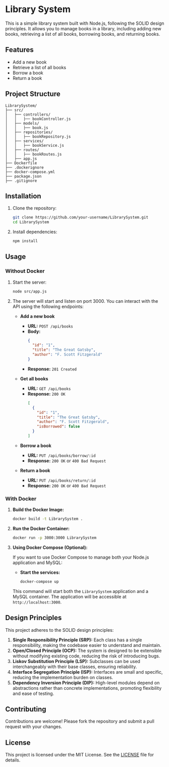 
# Library System

This is a simple library system built with Node.js, following the SOLID design principles. It allows you to manage books in a library, including adding new books, retrieving a list of all books, borrowing books, and returning books.

## Features

- Add a new book
- Retrieve a list of all books
- Borrow a book
- Return a book

## Project Structure

```plaintext
LibrarySystem/
├── src/
│   ├── controllers/
│   │   ├── bookController.js
│   ├── models/
│   │   ├── book.js
│   ├── repositories/
│   │   ├── bookRepository.js
│   ├── services/
│   │   ├── bookService.js
│   ├── routes/
│   │   ├── bookRoutes.js
│   ├── app.js
├── Dockerfile
├── .dockerignore
├── docker-compose.yml
├── package.json
├── .gitignore
```

## Installation

1. Clone the repository:

   ```sh
   git clone https://github.com/your-username/LibrarySystem.git
   cd LibrarySystem
   ```

2. Install dependencies:

   ```sh
   npm install
   ```

## Usage

### Without Docker

1. Start the server:

   ```sh
   node src/app.js
   ```

2. The server will start and listen on port 3000. You can interact with the API using the following endpoints:

   - **Add a new book**
     - **URL:** `POST /api/books`
     - **Body:**
       ```json
       {
         "id": "1",
         "title": "The Great Gatsby",
         "author": "F. Scott Fitzgerald"
       }
       ```
     - **Response:** `201 Created`

   - **Get all books**
     - **URL:** `GET /api/books`
     - **Response:** `200 OK`
       ```json
       [
         {
           "id": "1",
           "title": "The Great Gatsby",
           "author": "F. Scott Fitzgerald",
           "isBorrowed": false
         }
       ]
       ```

   - **Borrow a book**
     - **URL:** `PUT /api/books/borrow/:id`
     - **Response:** `200 OK` or `400 Bad Request`

   - **Return a book**
     - **URL:** `PUT /api/books/return/:id`
     - **Response:** `200 OK` or `400 Bad Request`

### With Docker

1. **Build the Docker Image:**

   ```sh
   docker build -t LibrarySystem .
   ```

2. **Run the Docker Container:**

   ```sh
   docker run -p 3000:3000 LibrarySystem
   ```

3. **Using Docker Compose (Optional):**

   If you want to use Docker Compose to manage both your Node.js application and MySQL:

   - **Start the services:**

     ```sh
     docker-compose up
     ```

   This command will start both the `LibrarySystem` application and a MySQL container. The application will be accessible at `http://localhost:3000`.

## Design Principles

This project adheres to the SOLID design principles:

1. **Single Responsibility Principle (SRP):** Each class has a single responsibility, making the codebase easier to understand and maintain.
2. **Open/Closed Principle (OCP):** The system is designed to be extensible without modifying existing code, reducing the risk of introducing bugs.
3. **Liskov Substitution Principle (LSP):** Subclasses can be used interchangeably with their base classes, ensuring reliability.
4. **Interface Segregation Principle (ISP):** Interfaces are small and specific, reducing the implementation burden on classes.
5. **Dependency Inversion Principle (DIP):** High-level modules depend on abstractions rather than concrete implementations, promoting flexibility and ease of testing.

## Contributing

Contributions are welcome! Please fork the repository and submit a pull request with your changes.

## License

This project is licensed under the MIT License. See the [LICENSE](LICENSE) file for details.
